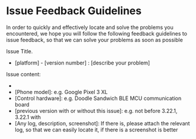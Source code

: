 # Issue Feedback Guidelines

In order to quickly and effectively locate and solve the problems you encountered, we hope you will follow the following feedback guidelines to issue feedback, so that we can solve your problems as soon as possible

Issue Title.
- [platform] - [version number] : [describe your problem]

Issue content:
- [Integrated package]: Homesdk
- [Phone model]: e.g. Google Pixel 3 XL
- [Control hardware]: e.g. Doodle Sandwich BLE MCU communication board
- [previous version with or without this issue]: e.g. not before 3.22.1, 3.22.1 with
- [Any log, description, screenshot]: If there is, please attach the relevant log, so that we can easily locate it, if there is a screenshot is better